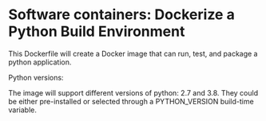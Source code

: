 # Software containers: Dockerize a Python Build Environment

This Dockerfile will create a Docker image that can run, test, and package a python application.

Python versions:

The image will support different versions of python: 2.7 and 3.8. They could be either pre-installed or selected through a PYTHON_VERSION build-time variable.
    
